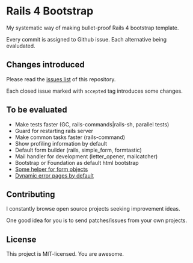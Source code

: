 # Rails 4 Bootstrap

My systematic way of making bullet-proof Rails 4 bootstrap template.

Every commit is assigned to Github issue. Each alternative being evaludated.

## Changes introduced

Please read the [issues list](https://github.com/sheerun/rails4-bootstrap/issues) of this repository.

Each closed issue marked with `accepted` tag introduces some changes.

## To be evaluated

* Make tests faster (GC, rails-commands|rails-sh, parallel tests)
* Guard for restarting rails server
* Make common tasks faster (rails-command)
* Show profiling information by default
* Default form builder (rails, simple_form, formtastic)
* Mail handler for development (letter_opener, mailcatcher)
* Bootstrap or Foundation as default html bootstrap
* [Some helper for form objects](http://railscasts.com/episodes/416-form-objects)
* [Dynamic error pages by default](http://railscasts.com/episodes/53-handling-exceptions-revised)

## Contributing

I constantly browse open source projects seeking improvement ideas.

One good idea for you is to send patches/issues from your own projects.

## License

This project is MIT-licensed. You are awesome.
